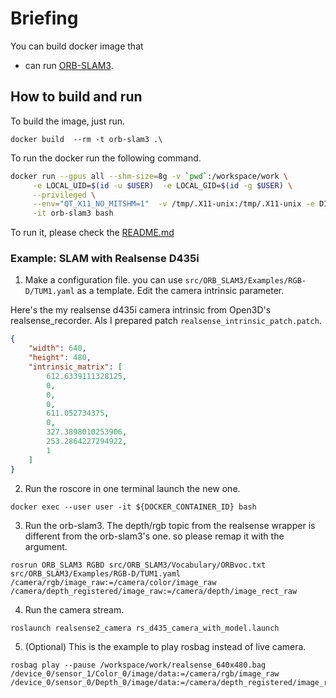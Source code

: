 # Briefing
You can build docker image that 

- can run [ORB-SLAM3](https://github.com/UZ-SLAMLab/ORB_SLAM3).

## How to build and run
To build the image, just run.

```
docker build  --rm -t orb-slam3 .\
```

To run the docker run the following command.

```bash
docker run --gpus all --shm-size=8g -v `pwd`:/workspace/work \
     -e LOCAL_UID=$(id -u $USER)  -e LOCAL_GID=$(id -g $USER) \
     --privileged \
     --env="QT_X11_NO_MITSHM=1"  -v /tmp/.X11-unix:/tmp/.X11-unix -e DISPLAY=$DISPLAY \
     -it orb-slam3 bash
```

To run it, please check the [README.md](https://github.com/UZ-SLAMLab/ORB_SLAM3)

### Example: SLAM with Realsense D435i
1. Make a configuration file. you can use `src/ORB_SLAM3/Examples/RGB-D/TUM1.yaml` as a template. Edit the camera intrinsic parameter.

Here's the my realsense d435i camera intrinsic from Open3D's realsense_recorder. Als I prepared patch `realsense_intrinsic_patch.patch`.

```json
{
    "width": 640,
    "height": 480,
    "intrinsic_matrix": [
        612.6339111328125,
        0,
        0,
        0,
        611.052734375,
        0,
        327.3898010253906,
        253.2864227294922,
        1
    ]
}
```

2. Run the roscore in one terminal launch the new one.

```
docker exec --user user -it ${DOCKER_CONTAINER_ID} bash
```

3. Run the orb-slam3. The depth/rgb topic from the realsense wrapper is different from the orb-slam3's one. so please remap it with the argument.

```
rosrun ORB_SLAM3 RGBD src/ORB_SLAM3/Vocabulary/ORBvoc.txt src/ORB_SLAM3/Examples/RGB-D/TUM1.yaml /camera/rgb/image_raw:=/camera/color/image_raw /camera/depth_registered/image_raw:=/camera/depth/image_rect_raw
```

4. Run the camera stream.

```
roslaunch realsense2_camera rs_d435_camera_with_model.launch
```

5. (Optional) This is the example to play rosbag instead of live camera.

```
rosbag play --pause /workspace/work/realsense_640x480.bag /device_0/sensor_1/Color_0/image/data:=/camera/rgb/image_raw /device_0/sensor_0/Depth_0/image/data:=/camera/depth_registered/image_raw
```